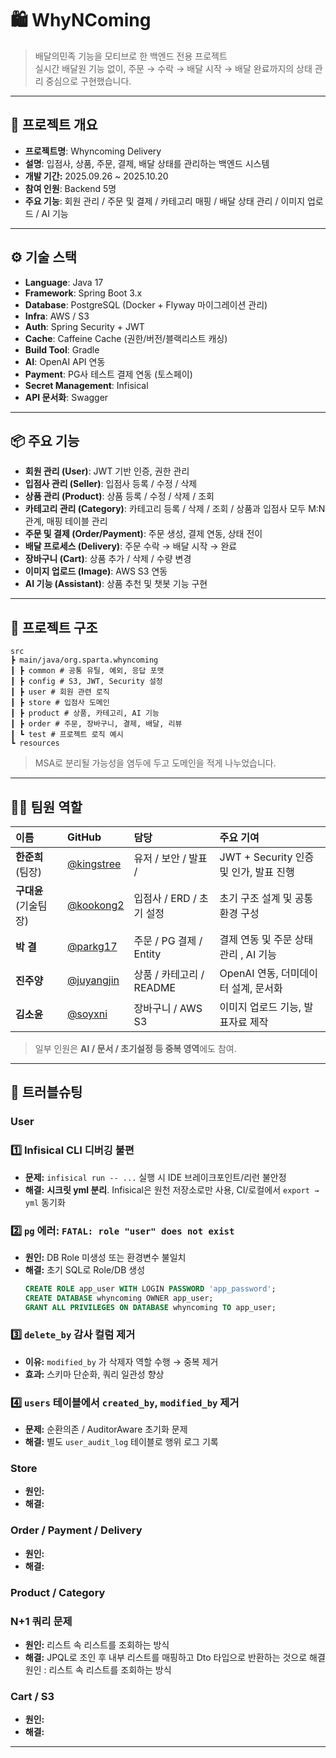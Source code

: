 # 🛍️ WhyNComing

> 배달의민족 기능을 모티브로 한 백엔드 전용 프로젝트  
> 실시간 배달원 기능 없이, 주문 → 수락 → 배달 시작 → 배달 완료까지의 상태 관리 중심으로 구현했습니다.

---

## 🚀 프로젝트 개요
- **프로젝트명**: Whyncoming Delivery
- **설명**: 입점사, 상품, 주문, 결제, 배달 상태를 관리하는 백엔드 시스템
- **개발 기간:** 2025.09.26 ~ 2025.10.20
- **참여 인원**: Backend 5명
- **주요 기능**: 회원 관리 / 주문 및 결제 / 카테고리 매핑 / 배달 상태 관리 / 이미지 업로드 / AI 기능

---

## ⚙️ 기술 스택
- **Language**: Java 17
- **Framework**: Spring Boot 3.x
- **Database**: PostgreSQL (Docker + Flyway 마이그레이션 관리)
- **Infra**: AWS / S3
- **Auth**: Spring Security + JWT
- **Cache**: Caffeine Cache (권한/버전/블랙리스트 캐싱)
- **Build Tool**: Gradle
- **AI**: OpenAI API 연동
- **Payment**: PG사 테스트 결제 연동 (토스페이)
- **Secret Management**: Infisical
- **API 문서화**: Swagger

---

## 📦 주요 기능
- **회원 관리 (User)**: JWT 기반 인증, 권한 관리
- **입점사 관리 (Seller)**: 입점사 등록 / 수정 / 삭제
- **상품 관리 (Product)**: 상품 등록 / 수정 / 삭제 / 조회
- **카테고리 관리 (Category)**: 카테고리 등록 / 삭제 / 조회 / 상품과 입점사 모두 M:N 관계, 매핑 테이블 관리
- **주문 및 결제 (Order/Payment)**: 주문 생성, 결제 연동, 상태 전이
- **배달 프로세스 (Delivery)**: 주문 수락 → 배달 시작 → 완료
- **장바구니 (Cart)**: 상품 추가 / 삭제 / 수량 변경
- **이미지 업로드 (Image)**: AWS S3 연동
- **AI 기능 (Assistant)**: 상품 추천 및 챗봇 기능 구현

---


## 📂 프로젝트 구조
```
src
┣ main/java/org.sparta.whyncoming
┃ ┣ common # 공통 유틸, 예외, 응답 포맷
┃ ┣ config # S3, JWT, Security 설정
┃ ┣ user # 회원 관련 로직
┃ ┣ store # 입점사 도메인
┃ ┣ product # 상품, 카테고리, AI 기능
┃ ┣ order # 주문, 장바구니, 결제, 배달, 리뷰
┃ ┗ test # 프로젝트 로직 예시
┗ resources
```
> MSA로 분리될 가능성을 염두에 두고 도메인을 적게 나누었습니다.

---

## 🧑‍💻 팀원 역할

| 이름            | GitHub                                       | 담당                                  | 주요 기여 |
|:--------------|:---------------------------------------------|:------------------------------------|:--|
| **한준희** (팀장)  | [@kingstree](https://github.com/kingstree)   | 유저 / 보안 / 발표 /                      | JWT + Security 인증 및 인가, 발표 진행 |
| **구대윤** (기술팀장)| [@kookong2](https://github.com/kookong2)     | 입점사 / ERD / 초기 설정                   | 초기 구조 설계 및 공통 환경 구성      |
| **박 결**       | [@parkg17](https://github.com/parkg17)       | 주문 / PG 결제 / Entity                 | 결제 연동 및 주문 상태 관리 , AI 기능 |
| **진주양**       | [@juyangjin](https://github.com/juyangjin)            | 상품 / 카테고리 / README                    | OpenAI 연동, 더미데이터 설계, 문서화 |
| **김소윤**       | [@soyxni](https://github.com/soyxni)         | 장바구니 / AWS S3                       | 이미지 업로드 기능, 발표자료 제작      |


> 일부 인원은 **AI / 문서 / 초기설정 등 중복 영역**에도 참여.

---
## 🧠 트러블슈팅

### User
### 1️⃣ Infisical CLI 디버깅 불편
- **문제:** `infisical run -- ...` 실행 시 IDE 브레이크포인트/리런 불안정
- **해결:** **시크릿 yml 분리**. Infisical은 원천 저장소로만 사용, CI/로컬에서 `export → yml` 동기화

### 2️⃣ `pg` 에러: `FATAL: role "user" does not exist`
- **원인:** DB Role 미생성 또는 환경변수 불일치
- **해결:** 초기 SQL로 Role/DB 생성
  ```sql
  CREATE ROLE app_user WITH LOGIN PASSWORD 'app_password';
  CREATE DATABASE whyncoming OWNER app_user;
  GRANT ALL PRIVILEGES ON DATABASE whyncoming TO app_user;
  ```

### 3️⃣ `delete_by` 감사 컬럼 제거
- **이유:** `modified_by` 가 삭제자 역할 수행 → 중복 제거
- **효과:** 스키마 단순화, 쿼리 일관성 향상

### 4️⃣ `users` 테이블에서 `created_by`, `modified_by` 제거
- **문제:** 순환의존 / AuditorAware 초기화 문제
- **해결:** 별도 `user_audit_log` 테이블로 행위 로그 기록

### Store
- **원인:**
- **해결:**

### Order / Payment / Delivery
- **원인:**
- **해결:**

### Product / Category

### N+1 쿼리 문제
- **원인:** 리스트 속 리스트를 조회하는 방식
- **해결:** JPQL로 조인 후 내부 리스트를 매핑하고 Dto 타입으로 반환하는 것으로 해결
원인 : 리스트 속 리스트를 조회하는 방식

### Cart / S3
- **원인:** 
- **해결:**

---

